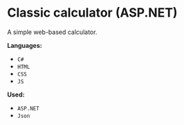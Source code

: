 Classic calculator (ASP.NET)
==============
A simple web-based calculator.

**Languages:** 
- `C#`
- `HTML`
- `CSS`
- `JS`

**Used:** 
- `ASP.NET`
- `Json`
